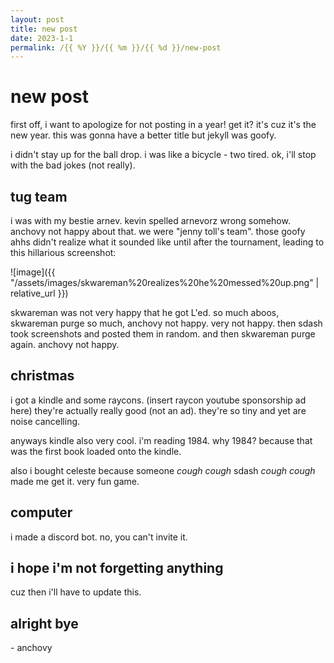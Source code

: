 ```yaml
---
layout: post
title: new post
date: 2023-1-1
permalink: /{{ %Y }}/{{ %m }}/{{ %d }}/new-post
---
```


# new post

first off, i want to apologize for not posting in a year! get it? it's cuz it's the new year. this was gonna have a better title but jekyll was goofy.

i didn't stay up for the ball drop. i was like a bicycle - two tired. ok, i'll stop with the bad jokes (not really).

## tug team

i was with my bestie arnev. kevin spelled arnevorz wrong somehow. anchovy not happy about that. we were "jenny toll's team". those goofy ahhs didn't realize what it sounded like until after the tournament, leading to this hillarious screenshot:

![image]({{ "/assets/images/skwareman%20realizes%20he%20messed%20up.png" | relative_url }})

skwareman was not very happy that he got L'ed. so much aboos, skwareman purge so much, anchovy not happy. very not happy. then sdash took screenshots and posted them in random. and then skwareman purge again. anchovy not happy.

## christmas

i got a kindle and some raycons. (insert raycon youtube sponsorship ad here) they're actually really good (not an ad). they're so tiny and yet are noise cancelling.

anyways kindle also very cool. i'm reading 1984. why 1984? because that was the first book loaded onto the kindle.

also i bought celeste because someone *cough cough* sdash *cough cough* made me get it. very fun game.

## computer

i made a discord bot. no, you can't invite it.

## i hope i'm not forgetting anything

cuz then i'll have to update this.

## alright bye

\- anchovy
